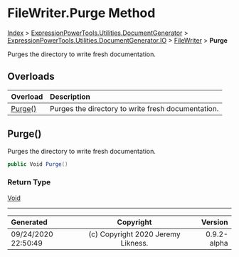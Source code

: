 ﻿# FileWriter.Purge Method

[Index](../index.md) > [ExpressionPowerTools.Utilities.DocumentGenerator](ExpressionPowerTools.Utilities.DocumentGenerator.a.md) > [ExpressionPowerTools.Utilities.DocumentGenerator.IO](ExpressionPowerTools.Utilities.DocumentGenerator.IO.n.md) > [FileWriter](ExpressionPowerTools.Utilities.DocumentGenerator.IO.FileWriter.cs.md) > **Purge**

Purges the directory to write fresh documentation.

## Overloads

| Overload | Description |
| :-- | :-- |
| [Purge()](#purge) | Purges the directory to write fresh documentation. |
## Purge()

Purges the directory to write fresh documentation.

```csharp
public Void Purge()
```

### Return Type

 [Void](https://docs.microsoft.com/dotnet/api/system.void) 



---

| Generated | Copyright | Version |
| :-- | :-: | --: |
| 09/24/2020 22:50:49 | (c) Copyright 2020 Jeremy Likness. | 0.9.2-alpha |

